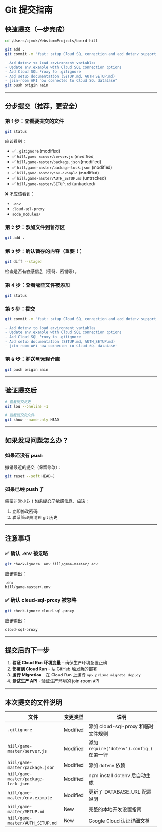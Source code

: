 # Git 提交指南

## 快速提交（一步完成）

```bash
cd /Users/cjmok/WebstormProjects/board-hill

git add .
git commit -m "feat: setup Cloud SQL connection and add dotenv support

- Add dotenv to load environment variables
- Update env.example with Cloud SQL connection options
- Add Cloud SQL Proxy to .gitignore
- Add setup documentation (SETUP.md, AUTH_SETUP.md)
- join-room API now connected to Cloud SQL database"
git push origin main
```

---

## 分步提交（推荐，更安全）

### 第 1 步：查看要提交的文件

```bash
git status
```

应该看到：
- ✅ `.gitignore` (modified)
- ✅ `hill/game-master/server.js` (modified)
- ✅ `hill/game-master/package.json` (modified)
- ✅ `hill/game-master/package-lock.json` (modified)
- ✅ `hill/game-master/env.example` (modified)
- ✅ `hill/game-master/AUTH_SETUP.md` (untracked)
- ✅ `hill/game-master/SETUP.md` (untracked)

❌ 不应该看到：
- `.env` 
- `cloud-sql-proxy`
- `node_modules/`

### 第 2 步：添加文件到暂存区

```bash
git add .
```

### 第 3 步：确认暂存的内容（重要！）

```bash
git diff --staged
```

检查是否有敏感信息（密码、密钥等）。

### 第 4 步：查看哪些文件被添加

```bash
git status
```

### 第 5 步：提交

```bash
git commit -m "feat: setup Cloud SQL connection and add dotenv support

- Add dotenv to load environment variables
- Update env.example with Cloud SQL connection options  
- Add Cloud SQL Proxy to .gitignore
- Add setup documentation (SETUP.md, AUTH_SETUP.md)
- join-room API now connected to Cloud SQL database"
```

### 第 6 步：推送到远程仓库

```bash
git push origin main
```

---

## 验证提交后

```bash
# 查看提交历史
git log --oneline -1

# 查看提交的文件
git show --name-only HEAD
```

---

## 如果发现问题怎么办？

### 如果还没有 push

撤销最近的提交（保留修改）：
```bash
git reset --soft HEAD~1
```

### 如果已经 push 了

需要非常小心！如果提交了敏感信息，应该：
1. 立即修改密码
2. 联系管理员清理 git 历史

---

## 注意事项

### ✅ 确认 .env 被忽略

```bash
git check-ignore .env hill/game-master/.env
```

应该输出：
```
.env
hill/game-master/.env
```

### ✅ 确认 cloud-sql-proxy 被忽略

```bash
git check-ignore cloud-sql-proxy
```

应该输出：
```
cloud-sql-proxy
```

---

## 提交后的下一步

1. **验证 Cloud Run 环境变量** - 确保生产环境配置正确
2. **部署到 Cloud Run** - 从 GitHub 触发新的部署
3. **运行 Migration** - 在 Cloud Run 上运行 `npx prisma migrate deploy`
4. **测试生产 API** - 验证生产环境的 join-room API

---

## 本次提交的文件说明

| 文件 | 变更类型 | 说明 |
|------|---------|------|
| `.gitignore` | Modified | 添加 cloud-sql-proxy 和临时文件规则 |
| `hill/game-master/server.js` | Modified | 添加 `require('dotenv').config()` 在第一行 |
| `hill/game-master/package.json` | Modified | 添加 `dotenv` 依赖 |
| `hill/game-master/package-lock.json` | Modified | npm install dotenv 后自动生成 |
| `hill/game-master/env.example` | Modified | 更新了 DATABASE_URL 配置说明 |
| `hill/game-master/SETUP.md` | New | 完整的本地开发设置指南 |
| `hill/game-master/AUTH_SETUP.md` | New | Google Cloud 认证详细文档 |

